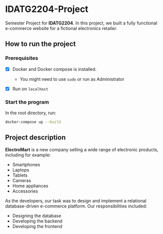 # IDATG2204-Project
Semester Project for **IDATG2204**. In this project, we built a fully functional e-commerce website for a fictional electronics retailer.

## How to run the project
### Prerequisites
- [x] Docker and Docker compose is installed. 
  - You might need to use `sudo` or run as Administrator

- [x] Run on `localhost`

### Start the program
In the root directory, run:
```bash
docker-compose up --build
```

## Project description
**ElectroMart** is a new company selling a wide range of electronic products, including for example:
- Smartphones
- Laptops
- Tablets
- Cameras
- Home appliances
- Accessories

As the developers, our task was to design and implement a relational database-driven e-commerce platform. Our responsibilities included:
- Designing the database
- Developing the backend
- Developing the frontend
